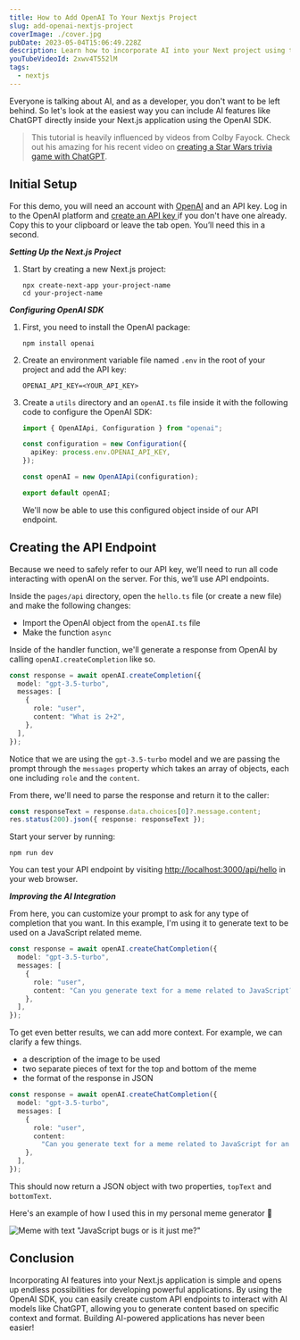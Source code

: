 ```yaml
---
title: How to Add OpenAI To Your Nextjs Project
slug: add-openai-nextjs-project
coverImage: ./cover.jpg
pubDate: 2023-05-04T15:06:49.228Z
description: Learn how to incorporate AI into your Next project using the openAI SDK.
youTubeVideoId: 2xwv4T552lM
tags:
  - nextjs
---
```


Everyone is talking about AI, and as a developer, you don't want to be left behind. So let's look at the easiest way you can include AI features like ChatGPT directly inside your Next.js application using the OpenAI SDK.

> This tutorial is heavily influenced by videos from Colby Fayock. Check out his amazing for his recent video on [creating a Star Wars trivia game with ChatGPT](https://www.youtube.com/watch?v=bYDLxzC16XA).

## Initial Setup

For this demo, you will need an account with [OpenAI](https://www.openai.com) and an API key. Log in to the OpenAI platform and [create an API key ](https://platform.openai.com/account/api-keys) if you don't have one already. Copy this to your clipboard or leave the tab open. You’ll need this in a second.

**_Setting Up the Next.js Project_**

1. Start by creating a new Next.js project:

   ```null
   npx create-next-app your-project-name
   cd your-project-name

   ```

**_Configuring OpenAI SDK_**

1. First, you need to install the OpenAI package:

   ```
   npm install openai

   ```

2. Create an environment variable file named `.env` in the root of your project and add the API key:

   ```
   OPENAI_API_KEY=<YOUR_API_KEY>

   ```

3. Create a `utils` directory and an `openAI.ts` file inside it with the following code to configure the OpenAI SDK:

   ```typescript
   import { OpenAIApi, Configuration } from "openai";

   const configuration = new Configuration({
     apiKey: process.env.OPENAI_API_KEY,
   });

   const openAI = new OpenAIApi(configuration);

   export default openAI;
   ```

   We'll now be able to use this configured object inside of our API endpoint.

## Creating the API Endpoint

Because we need to safely refer to our API key, we’ll need to run all code interacting with openAI on the server. For this, we’ll use API endpoints.

Inside the `pages/api` directory, open the `hello.ts` file (or create a new file) and make the following changes:

- Import the OpenAI object from the `openAI.ts` file
- Make the function `async`

Inside of the handler function, we'll generate a response from OpenAI by calling `openAI.createCompletion` like so.

```typescript
const response = await openAI.createCompletion({
  model: "gpt-3.5-turbo",
  messages: [
    {
      role: "user",
      content: "What is 2+2",
    },
  ],
});
```

Notice that we are using the `gpt-3.5-turbo` model and we are passing the prompt through the `messages` property which takes an array of objects, each one including `role` and the `content`.

From there, we'll need to parse the response and return it to the caller:

```typescript
const responseText = response.data.choices[0]?.message.content;
res.status(200).json({ response: responseText });
```

Start your server by running:

```
npm run dev
```

You can test your API endpoint by visiting [http://localhost:3000/api/hello](http://localhost:3000/api/hello) in your web browser.

**_Improving the AI Integration_**

From here, you can customize your prompt to ask for any type of completion that you want. In this example, I'm using it to generate text to be used on a JavaScript related meme.

```typescript
const response = await openAI.createChatCompletion({
  model: "gpt-3.5-turbo",
  messages: [
    {
      role: "user",
      content: "Can you generate text for a meme related to JavaScript?",
    },
  ],
});
```

To get even better results, we can add more context. For example, we can clarify a few things.

- a description of the image to be used
- two separate pieces of text for the top and bottom of the meme
- the format of the response in JSON

```typescript
const response = await openAI.createChatCompletion({
  model: "gpt-3.5-turbo",
  messages: [
    {
      role: "user",
      content:
        "Can you generate text for a meme related to JavaScript for an image of a confused person holding their hand out? The meme should have two pieces of text, one on the top and one on the bottom, each piece of text should be less than 25 characters long. Lastly, can you format the response as JSON with the two properties named 'topText' and 'bottomText'?",
    },
  ],
});
```

This should now return a JSON object with two properties, `topText` and `bottomText`.

Here's an example of how I used this in my personal meme generator 🤣

![Meme with text "JavaScript bugs or is it just me?"](/images/posts/add-openai-nextjs-project/1.jpg)

## Conclusion

Incorporating AI features into your Next.js application is simple and opens up endless possibilities for developing powerful applications. By using the OpenAI SDK, you can easily create custom API endpoints to interact with AI models like ChatGPT, allowing you to generate content based on specific context and format. Building AI-powered applications has never been easier!
